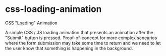 # css-loading-animation
CSS "Loading" Animation

A simple CSS / JS loading animation that presents an animation after the "Submit" button is pressed. Proof-of-concept for more complex scnearios where the form submission may take some time to return and we need to let the user know that something is happening in the background.

